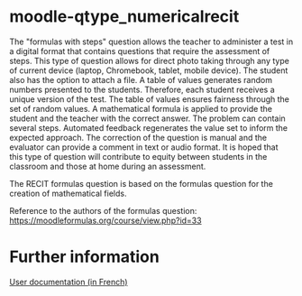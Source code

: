 # moodle-qtype_numericalrecit

The "formulas with steps" question allows the teacher to administer a test in a digital format that contains questions that require the assessment of steps. This type of question allows for direct photo taking through any type of current device (laptop, Chromebook, tablet, mobile device). The student also has the option to attach a file. A table of values generates random numbers presented to the students. Therefore, each student receives a unique version of the test. The table of values ensures fairness through the set of random values. A mathematical formula is applied to provide the student and the teacher with the correct answer. The problem can contain several steps. Automated feedback regenerates the value set to inform the expected approach. The correction of the question is manual and the evaluator can provide a comment in text or audio format. It is hoped that this type of question will contribute to equity between students in the classroom and those at home during an assessment.

The RECIT formulas question is based on the formulas question for the creation of mathematical fields.

Reference to the authors of the formulas question: <a href='https://moodleformulas.org/course/view.php?id=33'>https://moodleformulas.org/course/view.php?id=33</a>

# Further information
<a href='https://htmlpreview.github.io/?https://github.com/SN-RECIT-formation-a-distance/moodle-qtype_numericalrecit/blob/master/docs/question-formule-demarche-recit.html' target='_blank'>User documentation (in French)</a>
